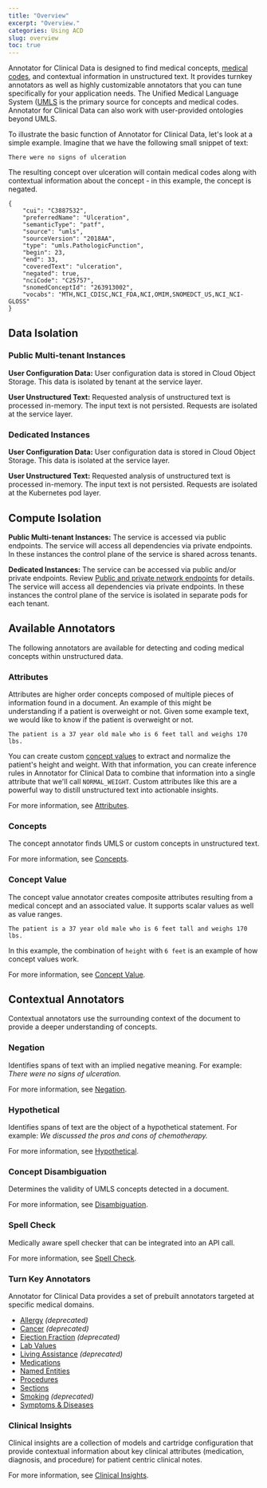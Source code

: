 ```yaml
---
title: "Overview"
excerpt: "Overview."
categories: Using ACD
slug: overview
toc: true
---
```

<!-- ---

copyright:
  years: 2020
lastupdated: "2020-04-01"

keywords: annotator clinical data, clinical data, annotation

subcollection: wh-acd

--- -->

<!-- # Overview -->

Annotator for Clinical Data is designed to find medical concepts, [medical codes](/clouddocs/medical_codes/), and contextual information in unstructured text. It provides turnkey annotators as well as highly customizable annotators that you can tune specifically for your application needs.  The Unified Medical Language System ([UMLS](https://www.nlm.nih.gov/research/umls/) is the primary source for concepts and medical codes. Annotator for Clinical Data can also work with user-provided ontologies beyond UMLS.  

To illustrate the basic function of Annotator for Clinical Data, let's look at a simple example.  Imagine that we have the following small snippet of text:

```
There were no signs of ulceration
```

The resulting concept over ulceration will contain medical codes along with contextual information about the concept - in this example, the concept is negated.

```
{
    "cui": "C3887532",
    "preferredName": "Ulceration",
    "semanticType": "patf",
    "source": "umls",
    "sourceVersion": "2018AA",
    "type": "umls.PathologicFunction",
    "begin": 23,
    "end": 33,
    "coveredText": "ulceration",
    "negated": true,
    "nciCode": "C25757",
    "snomedConceptId": "263913002",
    "vocabs": "MTH,NCI_CDISC,NCI_FDA,NCI,OMIM,SNOMEDCT_US,NCI_NCI-GLOSS"
}
```

## Data Isolation

### Public Multi-tenant Instances

**User Configuration Data:** User configuration data is stored in Cloud Object Storage. This data is isolated by tenant at the service layer.

**User Unstructured Text:** Requested analysis of unstructured text is processed in-memory. The input text is not persisted. Requests are isolated at the service layer.

### Dedicated Instances

**User Configuration Data:** User configuration data is stored in Cloud Object Storage. This data is isolated at the service layer.

**User Unstructured Text:** Requested analysis of unstructured text is processed in-memory. The input text is not persisted. Requests are isolated at the Kubernetes pod layer.

## Compute Isolation

**Public Multi-tenant Instances:** The service is accessed via public endpoints. The service will access all dependencies via private endpoints. In these instances the control plane of the service is shared across tenants.

**Dedicated Instances:** The service can be accessed via public and/or private endpoints. Review [Public and private network endpoints](/about/overview/) for details. The service will access all dependencies via private endpoints. In these instances the control plane of the service is isolated in separate pods for each tenant.

## Available Annotators

The following annotators are available for detecting and coding medical concepts within unstructured data.

### Attributes

Attributes are higher order concepts composed of multiple pieces of information found in a document.  An example of this might be understanding if a patient is overweight or not.  Given some example text, we would like to know if the patient is overweight or not.

```
The patient is a 37 year old male who is 6 feet tall and weighs 170 lbs.
```

You can create custom [concept values](/clouddocs/annotator_concept_value/) to extract and normalize the patient's height and weight.  With that information, you can create inference rules in Annotator for Clinical Data to combine that information into a single attribute that we'll call `NORMAL_WEIGHT`.  Custom attributes like this are a powerful way to distill unstructured text into actionable insights.

For more information, see [Attributes](/clouddocs/annotator_attribute_detection/).

### Concepts

The concept annotator finds UMLS or custom concepts in unstructured text.

For more information, see [Concepts](/clouddocs/annotator_concept_detection/).

### Concept Value

The concept value annotator creates composite attributes resulting from a medical concept and an associated value.  It supports scalar values as well as value ranges.  

```
The patient is a 37 year old male who is 6 feet tall and weighs 170 lbs.
```

In this example, the combination of `height` with `6 feet` is an example of how concept values work.

For more information, see [Concept Value](/clouddocs/annotator_concept_value/).

## Contextual Annotators

Contextual annotators use the surrounding context of the document to provide a deeper understanding of concepts.

### Negation

Identifies spans of text with an implied negative meaning.  For example: _There were no signs of ulceration._

For more information, see [Negation](/clouddocs/annotator_negation_detection/).

### Hypothetical

Identifies spans of text are the object of a hypothetical statement.  For example: _We discussed the pros and cons of chemotherapy._

For more information, see [Hypothetical](/clouddocs/annotator_hypothetical_detection/).

### Concept Disambiguation

Determines the validity of UMLS concepts detected in a document.

For more information, see [Disambiguation](/clouddocs/annotator_concept_disambiguation/).

### Spell Check

Medically aware spell checker that can be integrated into an API call.

For more information, see [Spell Check](/clouddocs/annotator_spell_check/).

### Turn Key Annotators

 Annotator for Clinical Data provides a set of prebuilt annotators targeted at specific medical domains.

* [Allergy](/clouddocs/annotator_allergy/) _(deprecated)_
* [Cancer](/clouddocs/annotator_cancer/) _(deprecated)_
* [Ejection Fraction](/clouddocs/annotator_ejection_fraction/) _(deprecated)_
* [Lab Values](/clouddocs/annotator_lab_values)
* [Living Assistance](/clouddocs/annotator_living_assistance/) _(deprecated)_
* [Medications](/clouddocs/annotator_medication/)
* [Named Entities](/clouddocs/annotator_named_entities/)
* [Procedures](/clouddocs/annotator_procedure/)
* [Sections](/clouddocs/annotator_sections/)
* [Smoking](/clouddocs/annotator_smoking/) _(deprecated)_
* [Symptoms & Diseases](/clouddocs/annotator_symptom_disease/)

### Clinical Insights

Clinical insights are a collection of models and cartridge configuration that provide contextual information about key clinical attributes (medication, diagnosis, and procedure) for patient centric clinical notes.

For more information, see [Clinical Insights](/clouddocs/clinical_insights_overview/).

